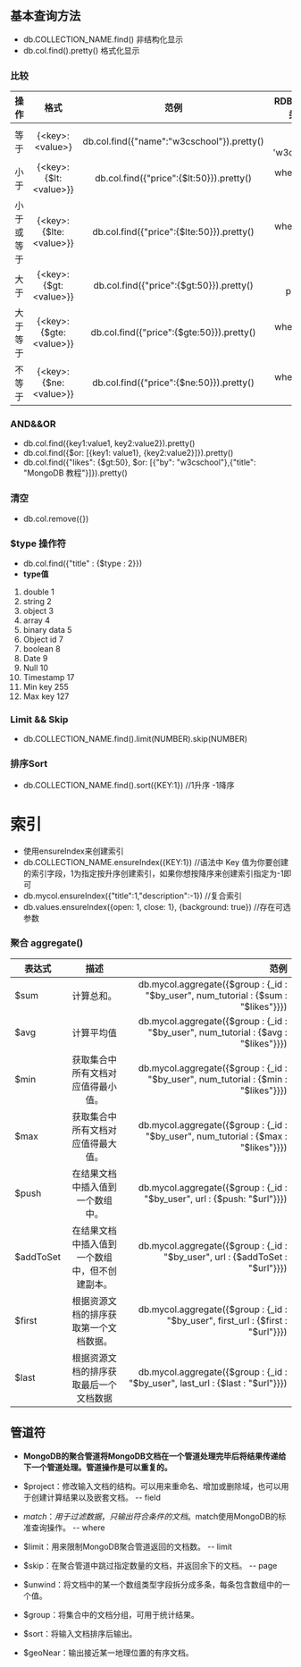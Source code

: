 ## 基本查询方法
* db.COLLECTION_NAME.find()   非结构化显示
* db.col.find().pretty()    格式化显示
### 比较
操作|格式|范例|RDBMS中的类似语句
--|:--:|:--:|--:
等于|{\<key\>:\<value\>}|db.col.find({"name":"w3cschool"}).pretty()|where name = 'w3cschool'
小于|{\<key\>:{$lt:\<value\>}}|db.col.find({"price":{$lt:50}}).pretty()|where price < 50
小于或等于|{\<key\>:{$lte:\<value\>}}|db.col.find({"price":{$lte:50}}).pretty()|where price <= 50
大于|{\<key\>:{$gt:\<value\>}}|db.col.find({"price":{$gt:50}}).pretty()|where price>50
大于等于|{\<key\>:{$gte:\<value\>}}|db.col.find({"price":{$gte:50}}).pretty()|where price >= 50
不等于|{\<key\>:{$ne:\<value\>}}|db.col.find({"price":{$ne:50}}).pretty()|where price != 50
### AND&&OR
* db.col.find({key1:value1, key2:value2}).pretty()
* db.col.find({$or: [{key1: value1}, {key2:value2}]}).pretty()
* db.col.find({"likes": {$gt:50}, $or: [{"by": "w3cschool"},{"title": "MongoDB 教程"}]}).pretty()
### 清空
* db.col.remove({})
###  $type 操作符
* db.col.find({"title" : {$type : 2}})
* **type值**
1. double  1
2. string 2
3. object 3
4. array 4
5. binary data 5
6. Object id 7
7. boolean 8
8. Date 9 
9. Null 10
10. Timestamp 17
11. Min key 255
12. Max key 127

### Limit && Skip
* db.COLLECTION_NAME.find().limit(NUMBER).skip(NUMBER)
### 排序Sort
* db.COLLECTION_NAME.find().sort({KEY:1})  //1升序 -1降序

# 索引
* 使用ensureIndex来创建索引
* db.COLLECTION_NAME.ensureIndex({KEY:1}) //语法中 Key 值为你要创建的索引字段，1为指定按升序创建索引，如果你想按降序来创建索引指定为-1即可
* db.mycol.ensureIndex({"title":1,"description":-1}) //复合索引
* db.values.ensureIndex({open: 1, close: 1}, {background: true}) //存在可选参数

### 聚合 aggregate()

表达式|描述|范例
--|:--:|--:
$sum  |计算总和。|   db.mycol.aggregate({$group : {_id : "$by_user", num_tutorial : {$sum : "$likes"}}})
$avg  |计算平均值 |  db.mycol.aggregate({$group : {_id : "$by_user", num_tutorial : {$avg : "$likes"}}})
$min  |获取集合中所有文档对应值得最小值。|   db.mycol.aggregate({$group : {_id : "$by_user", num_tutorial : {$min : "$likes"}}})
$max  |获取集合中所有文档对应值得最大值。|   db.mycol.aggregate({$group : {_id : "$by_user", num_tutorial : {$max : "$likes"}}})
$push |在结果文档中插入值到一个数组中。 |   db.mycol.aggregate({$group : {_id : "$by_user", url : {$push: "$url"}}})
$addToSet   |在结果文档中插入值到一个数组中，但不创建副本。 |  db.mycol.aggregate({$group : {_id : "$by_user", url : {$addToSet : "$url"}}})
$first    |根据资源文档的排序获取第一个文档数据。|     db.mycol.aggregate({$group : {_id : "$by_user", first_url : {$first : "$url"}}})
$last     |根据资源文档的排序获取最后一个文档数据|   db.mycol.aggregate({$group : {_id : "$by_user", last_url : {$last : "$url"}}})

## 管道符
* **MongoDB的聚合管道将MongoDB文档在一个管道处理完毕后将结果传递给下一个管道处理。管道操作是可以重复的。**

* $project：修改输入文档的结构。可以用来重命名、增加或删除域，也可以用于创建计算结果以及嵌套文档。 -- field
* $match：用于过滤数据，只输出符合条件的文档。$match使用MongoDB的标准查询操作。    -- where 
* $limit：用来限制MongoDB聚合管道返回的文档数。   -- limit 
* $skip：在聚合管道中跳过指定数量的文档，并返回余下的文档。     -- page
* $unwind：将文档中的某一个数组类型字段拆分成多条，每条包含数组中的一个值。
* $group：将集合中的文档分组，可用于统计结果。
* $sort：将输入文档排序后输出。
* $geoNear：输出接近某一地理位置的有序文档。



